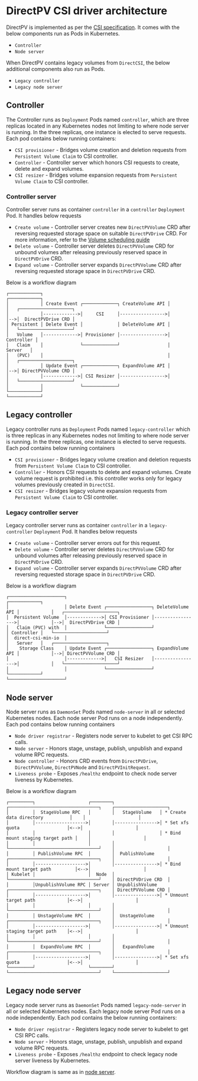 # DirectPV CSI driver architecture

DirectPV is implemented as per the [CSI specification](https://github.com/container-storage-interface/spec/blob/master/spec.md). It comes with the below components run as Pods in Kubernetes.
* `Controller`
* `Node server`

When DirectPV contains legacy volumes from `DirectCSI`, the below additional components also run as Pods.
* `Legacy controller `
* `Legacy node server`

## Controller
The Controller runs as `Deployment` Pods named `controller`, which are three replicas located in any Kubernetes nodes not limiting to where node server is running. In the three replicas, one instance is elected to serve requests. Each pod contains below running containers:
* `CSI provisioner` - Bridges volume creation and deletion requests from `Persistent Volume Claim` to CSI controller.
* `Controller` - Controller server which honors CSI requests to create, delete and expand volumes.
* `CSI resizer` - Bridges volume expansion requests from `Persistent Volume Claim` to CSI controller.

### Controller server
Controller server runs as container `controller` in a `controller` `Deployment` Pod. It handles below requests
* `Create volume` - Controller server creates new `DirectPVVolume` CRD after reversing requested storage space on suitable `DirectPVDrive` CRD. For more information, refer to the [Volume scheduling guide](./volume-scheduling.md)
* `Delete volume` - Controller server deletes `DirectPVVolume` CRD for unbound volumes after releasing previously reserved space in `DirectPVDrive` CRD.
* `Expand volume` - Controller server expands `DirectPVVolume` CRD after reversing requested storage space in `DirectPVDrive` CRD.

Below is a workflow diagram
```
┌────────────┐                                               ┌────────────┐
│            │ Create Event ┌─────────────┐ CreateVolume API │            │   ┌────────────────────┐
│            │------------->│     CSI     │----------------->│            │-->│  DirectPVDrive CRD │
│ Persistent │ Delete Event │             │ DeleteVolume API │            │   └────────────────────┘
│   Volume   │------------->│ Provisioner │----------------->│ Controller │
│   Claim    │              └─────────────┘                  │   Server   │
│   (PVC)    │                                               │            │   ┌────────────────────┐
│            │ Update Event ┌─────────────┐ ExpandVolume API │            │-->│ DirectPVVolume CRD │
│            │------------->│ CSI Resizer │----------------->│            │   └────────────────────┘
│            │              └─────────────┘                  └────────────┘
└────────────┘
```

## Legacy controller
Legacy controller runs as `Deployment` Pods named `legacy-controller` which is three replicas in any Kubernetes nodes not limiting to where node server is running. In the three replicas, one instance is elected to serve requests. Each pod contains below running containers
* `CSI provisioner` - Bridges legacy volume creation and deletion requests from `Persistent Volume Claim` to CSI controller.
* `Controller` - Honors CSI requests to delete and expand volumes. Create volume request is prohibited i.e. this controller works only for legacy volumes previously created in `DirectCSI`.
* `CSI resizer` - Bridges legacy volume expansion requests from `Persistent Volume Claim` to CSI controller.

### Legacy controller server
Legacy controller server runs as container `controller` in a `legacy-controller` `Deployment` Pod. It handles below requests
* `Create volume` - Controller server errors out for this request.
* `Delete volume` - Controller server deletes `DirectPVVolume` CRD for unbound volumes after releasing previously reserved space in `DirectPVDrive` CRD.
* `Expand volume` - Controller server expands `DirectPVVolume` CRD after reversing requested storage space in `DirectPVDrive` CRD.

Below is a workflow diagram
```
┌─────────────────────┐                                                   ┌────────────┐
│                     │ Delete Event ┌─────────────────┐ DeleteVolume API │            │   ┌────────────────────┐
│  Persistent Volume  │------------->│ CSI Provisioner │----------------->│            │-->│  DirectPVDrive CRD │
│   Claim (PVC) with  │              └─────────────────┘                  │ Controller │   └────────────────────┘
│  direct-csi-min-io  │                                                   │   Server   │   ┌────────────────────┐
│    Storage Class    │ Update Event ┌─────────────────┐ ExpandVolume API │            │-->│ DirectPVVolume CRD │
│                     │------------->│   CSI Resizer   │----------------->│            │   └────────────────────┘
│                     │              └─────────────────┘                  └────────────┘
└─────────────────────┘
```
## Node server
Node server runs as `DaemonSet` Pods named `node-server` in all or selected Kubernetes nodes. Each node server Pod runs on a node independently. Each pod contains below running containers
* `Node driver registrar` - Registers node server to kubelet to get CSI RPC calls.
* `Node server` - Honors stage, unstage, publish, unpublish and expand volume RPC requests.
* `Node controller` - Honors CRD events from `DirectPVDrive`, `DirectPVVolume`, `DirectPVNode` and `DirectPVInitRequest`.
* `Liveness probe` - Exposes `/healthz` endpoint to check node server liveness by Kubernetes.

Below is a workflow diagram
```
┌─────────┐                    ┌────────┐                 ┌──────────────────────────────────┐    ┌────────────────────┐
│         │  StageVolume RPC   │        │   StageVolume   │ * Create data directory          │    │                    │
│         │------------------->│        │---------------->│ * Set xfs quota                  │<-->│                    │
│         │                    │        │                 │ * Bind mount staging target path │    │                    │
│         │                    │        │                 └──────────────────────────────────┘    │                    │
│         │ PublishVolume RPC  │        │  PublishVolume  ┌──────────────────────────────────┐    │                    │
│         │------------------->│        │---------------->│ * Bind mount target path         │<-->│                    │
│ Kubelet │                    │  Node  │                 └──────────────────────────────────┘    │ DirectPVDrive CRD  │
│         │UnpublishVolume RPC │ Server │ UnpublishVolume ┌──────────────────────────────────┐    │ DirectPVVolume CRD │
│         │------------------->│        │---------------->│ * Unmount target path            │<-->│                    │
│         │                    │        │                 └──────────────────────────────────┘    │                    │
│         │ UnstageVolume RPC  │        │  UnstageVolume  ┌──────────────────────────────────┐    │                    │
│         │------------------->│        │---------------->│ * Unmount staging target path    │<-->│                    │
│         │                    │        │                 └──────────────────────────────────┘    │                    │
│         │  ExpandVolume RPC  │        │   ExpandVolume  ┌──────────────────────────────────┐    │                    │
│         │------------------->│        │---------------->│ * Set xfs quota                  │<-->│                    │
└─────────┘                    └────────┘                 └──────────────────────────────────┘    └────────────────────┘
```

## Legacy node server
Legacy node server runs as `DaemonSet` Pods named `legacy-node-server` in all or selected Kubernetes nodes. Each legacy node server Pod runs on a node independently. Each pod contains the below running containers:
* `Node driver registrar` - Registers legacy node server to kubelet to get CSI RPC calls.
* `Node server` - Honors stage, unstage, publish, unpublish and expand volume RPC requests.
* `Liveness probe` - Exposes `/healthz` endpoint to check legacy node server liveness by Kubernetes.

Workflow diagram is same as in [node server](#node-server).
